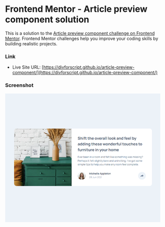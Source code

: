 # Frontend Mentor - Article preview component solution

This is a solution to the [Article preview component challenge on Frontend Mentor](https://www.frontendmentor.io/challenges/article-preview-component-dYBN_pYFT). Frontend Mentor challenges help you improve your coding skills by building realistic projects. 


### Link
- Live Site URL: [https://divforscript.github.io/article-preview-component/](https://divforscript.github.io/article-preview-component/)



### Screenshot
![Desktop: ](./article-preview-component-master/design/screen-web.PNG)


